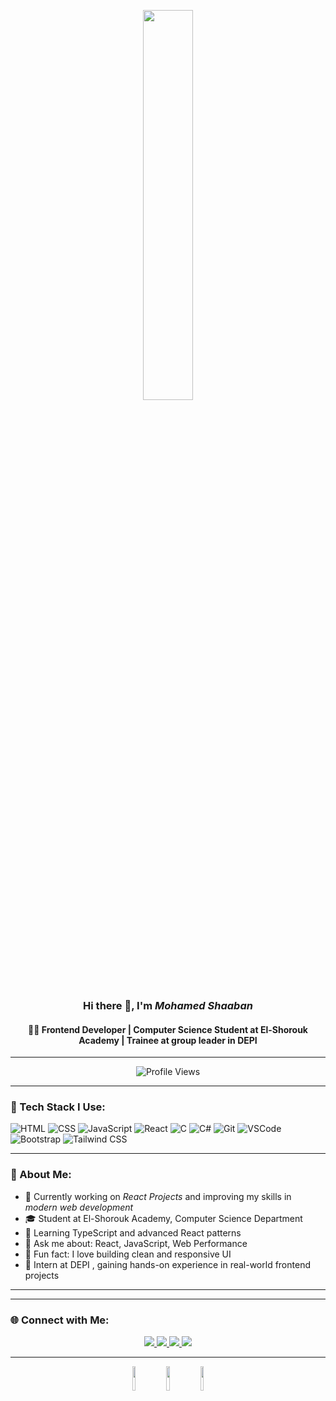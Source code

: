 <div align="center">

<img src="https://github.com/SP-XD/SP-XD/blob/main/images/dev-working_rounded.gif?raw=true" width="40%" /><br> 

### Hi there 👋, I'm *Mohamed Shaaban*
#### 🧑‍💻 Frontend Developer | Computer Science Student at El-Shorouk Academy | Trainee at group leader in DEPI

</div>

---

<div align="center">

![Profile Views](https://komarev.com/ghpvc/?username=mohamedshaaban&style=flat&color=orange&label=PROFILE+VIEWS)

</div>

---

### 🚀 Tech Stack I Use:

![HTML](https://img.shields.io/badge/HTML5-E34F26?style=flat&logo=html5&logoColor=white)
![CSS](https://img.shields.io/badge/CSS3-1572B6?style=flat&logo=css3&logoColor=white)
![JavaScript](https://img.shields.io/badge/JavaScript-F7DF1E?style=flat&logo=javascript&logoColor=black)
![React](https://img.shields.io/badge/React-61DAFB?style=flat&logo=react&logoColor=black)
![C](https://img.shields.io/badge/C-00599C?style=flat&logo=c&logoColor=white)
![C#](https://img.shields.io/badge/C%23-239120?style=flat&logo=c-sharp&logoColor=white)
![Git](https://img.shields.io/badge/Git-E44C30?style=flat&logo=git&logoColor=white)
![VSCode](https://img.shields.io/badge/VSCode-0078D4?style=flat&logo=visual-studio-code&logoColor=white)
![Bootstrap](https://img.shields.io/badge/Bootstrap-563D7C?style=flat&logo=bootstrap&logoColor=white)
![Tailwind CSS](https://img.shields.io/badge/Tailwind%20CSS-06B6D4?style=flat&logo=tailwindcss&logoColor=white)



---

### 📌 About Me:

- 🔭 Currently working on *React Projects* and improving my skills in *modern web development*
- 🎓 Student at El-Shorouk Academy, Computer Science Department
- 🌱 Learning TypeScript and advanced React patterns
- 💬 Ask me about: React, JavaScript, Web Performance
- 🎯 Fun fact: I love building clean and responsive UI
- 🧠 Intern at DEPI , gaining hands-on experience in real-world frontend projects


---

---

### 🌐 Connect with Me:

<div align="center">

<a href="https://www.linkedin.com/in/iammohamedshaaban" target="_blank">
  <img src="https://img.shields.io/badge/LinkedIn-0A66C2?style=for-the-badge&logo=linkedin&logoColor=white" />
</a>

<a href="https://www.facebook.com/iammohamedshaaban" target="_blank">
  <img src="https://img.shields.io/badge/Facebook-1877F2?style=for-the-badge&logo=facebook&logoColor=white" />
</a>

<a href="https://www.instagram.com/iammohamedshaaban" target="_blank">
  <img src="https://img.shields.io/badge/Instagram-E4405F?style=for-the-badge&logo=instagram&logoColor=white" />
</a>

<a href="mailto:moshaaban2004@gmail.com" target="_blank">
  <img src="https://img.shields.io/badge/Email-D14836?style=for-the-badge&logo=gmail&logoColor=white" />
</a>


</div>

<!--<div align="center">
<a href="https://github.com/mohamedshaaban">
  <img src="https://github-readme-stats.vercel.app/api?username=mohamedshaaban&show_icons=true&theme=tokyonight" width="48%" />
  <img src="https://github-readme-stats.vercel.app/api/top-langs/?username=mohamedshaaban&layout=compact&theme=tokyonight" width="48%" /> 
</a>
</div>-->

---

<div align="center">

<img src="https://raw.githubusercontent.com/Tarikul-Islam-Anik/Animated-Fluent-Emojis/master/Emojis/Smilies/Face%20with%20Spiral%20Eyes.png" width="10%" />
<img src="https://raw.githubusercontent.com/Tarikul-Islam-Anik/Animated-Fluent-Emojis/master/Emojis/Smilies/Relieved%20Face.png" width="10%" />
<img src="https://raw.githubusercontent.com/Tarikul-Islam-Anik/Animated-Fluent-Emojis/master/Emojis/Smilies/Astonished%20Face.png" width="10%" />
